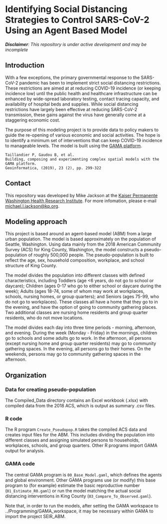 # Identifying Social Distancing Strategies to Control SARS-CoV-2 Using an Agent Based Model
_**Disclaimer**: This repository is under active development and may be incomplete_

## Introduction
With a few exceptions, the primary governmental response to the SARS-CoV-2 pandemic has been to implement strict social distancing restrictions. These restrictions are aimed at at reducing COVID-19 incidence (or keeping incidence low) until the public health and healthcare infrastructure can be enhanced by wide-spread laboratory testing, contact tracing capacity, and availability of hospital beds and supplies. While social distancing restrictions have largely been effective at reducing SARS-CoV-2 transmission, these gains against the virus have generally come at a staggering economic cost.

The purpose of this modeling project is to provide data to policy makers to guide the re-opening of various economic and social activities. The hope is to identify a minimum set of interventions that can keep COVID-19 incidence to manageable levels. The model is built using the [GAMA platform](https://gama-platform.github.io/).
```
Taillandier P, Gaudou B, et al. 
Building, composing and experimenting complex spatial models with the GAMA platform. 
Geoinformatica, (2019), 23 (2), pp. 299-322
```

## Contact
This repository was developed by Mike Jackson at the [Kaiser Permanente Washington Health Research Institute](https://www.kpwashingtonresearch.org/). For more infomation, please e-mail michael.l.jackson@kp.org.

## Modeling approach
This project is based around an agent-based model (ABM) from a large urban population. The model is based approximately on the population of Seattle, Washington. Using data mainly from the 2018 American Community Survey (ACS) for King County, Washington, the model constructs a pseudo-population of roughly 500,000 people. The pseudo-population is built to reflect the age, sex, household composition, workplace, and school structure of King County.

The model divides the population into different classes with defined characteristics, including Toddlers (age <6 years, do not go to school or daycare); Children (ages 0-17 who go to either school or daycare during the week); Adults (ages 18-74, some of whom may work at workplaces, schools, nursing homes, or group quarters); and Seniors (ages 75-99, who do not go to workplaces). These classes all have a home that they go to in the evening, and have the option of going to community gathering places. Two additional classes are nursing home residents and group quarter residents, who do not move locations.

The model divides each day into three time periods - morning, afternoon, and evening. During the week (Monday - Friday) in the mornings, children go to schools and some adults go to work. In the afternoon, all persons (except nursing home and group quarter residents) may go to community gathering spaces. In the evening, all persons go to their homes. On the weekends, persons may go to community gathering spaces in the afternoon.

## Organization
### Data for creating pseudo-population
The Compiled_Data directory contains an Excel workbook (.xlsx) with compiled data from the 2018 ACS, which is output as summary .csv files.

### R code
The R program `Create_Pseudopop.R` takes the compiled ACS data and creates input files for the ABM. This includes dividing the population into different classes and assigning simulated persons to households, workplaces, schools, and group quarters. Other R programs import GAMA output for analysis.

### GAMA code
The central GAMA program is `00_Base_Model.gaml`, which defines the agents and global environment. Other GAMA programs use (or modify) this base program to (for example) estimate the basic reproductive number (`01_Estimate_R0.gaml`) or run the model matching the actual social distancing interventions in King County (`03_Compare_To_Observed.gaml`). 

Note that, in order to run the models, after setting the GAMA workspace to ../Programming/GAMA_workspace, it may be necessary within GAMA to import the project SEIR_ABM.


